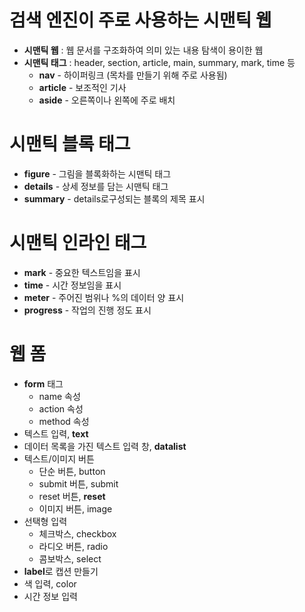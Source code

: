 # 검색 엔진이 주로 사용하는 시맨틱 웹
- <strong>시맨틱 웹</strong> : 웹 문서를 구조화하여 의미 있는 내용 탐색이 용이한 웹
- <strong>시맨틱 태그</strong> : header, section, article, main, summary, mark, time 등
  - <strong>nav</strong> - 하이퍼링크 (목차를 만들기 위해 주로 사용됨)
  - <strong>article</strong> - 보조적인 기사
  - <strong>aside</strong> - 오른쪽이나 왼쪽에 주로 배치
# 시맨틱 블록 태그
- <strong>figure</strong> - 그림을 블록화하는 시맨틱 태그
- <strong>details</strong> - 상세 정보를 담는 시맨틱 태그
- <strong>summary</strong> - details로구성되는 블록의 제목 표시
# 시맨틱 인라인 태그
- <strong>mark</strong> - 중요한 텍스트임을 표시
- <strong>time</strong> - 시간 정보임을 표시
- <strong>meter</strong> - 주어진 범위나 %의 데이터 양 표시
- <strong>progress</strong> - 작업의 진행 정도 표시
# 웹 폼
- <strong>form</strong> 태그
  - name 속성
  - action 속성
  - method 속성
- 텍스트 입력, <strong>text</strong>
- 데이터 목록을 가진 텍스트 입력 창, <strong>datalist</strong>
- 텍스트/이미지 버튼
  - 단순 버튼, button
  - submit 버튼, submit
  - reset 버튼, <strong>reset</strong>
  - 이미지 버튼, image
- 선택형 입력
  - 체크박스, checkbox
  - 라디오 버튼, radio
  - 콤보박스, select
- <strong>label</strong>로 캡션 만들기
- 색 입력, color
- 시간 정보 입력
